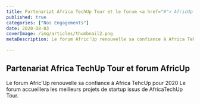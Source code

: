 ```yaml
---
title: Partenariat Africa TechUp Tour et le forum <a href="#"> AfricUp </a>
published: true
categories: ["Nos Engagements"]
date: 2020-O8-03
coverImage: /img/articles/thumbnail2.png
metaDescription: Le forum Afric’Up renouvelle sa confiance à Africa TehcUp pour 2020. Le forum accueillera les meilleurs projets de startup issus de AfricaTechUp Tour.

---
```


## Partenariat Africa TechUp Tour et forum AfricUp

Le forum Afric’Up renouvelle sa confiance à Africa TehcUp pour 2020 Le forum accueillera les meilleurs projets de startup issus de AfricaTechUp Tour.
